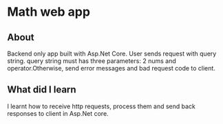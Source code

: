 # Math web app

## About
Backend only app built with Asp.Net Core. User sends request with query string. query string must has three parameters: 2 nums and operator.Otherwise, send
error messages and bad request code to client.
<br>
## What did I learn
I learnt how to receive http requests, process them and send back responses to client in Asp.Net core.